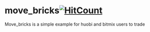 # move_bricks[![HitCount](http://hits.dwyl.io/{username}/{project}.svg)](http://hits.dwyl.io/{username}/{project})
Move_bricks is a simple example for huobi and bitmix  users to trade 

